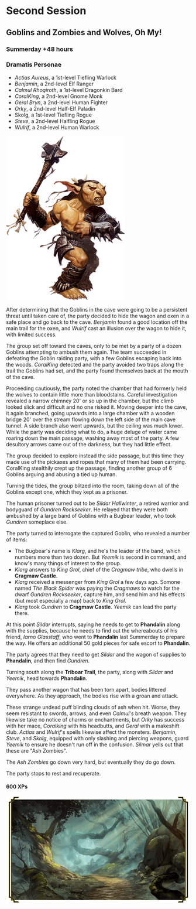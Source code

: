 # Second Session

## Goblins and Zombies and Wolves, Oh My!

### Summerday +48 hours

### Dramatis Personae

- *Actias Aureus*, a 1st-level Tiefling Warlock
- *Benjamin*, a 2nd-level Elf Ranger
- *Calmul Rhoqiroth*, a 1st-level Dragonkin Bard
- *CoralKing*, a 2nd-level Gnome Monk
- *Geral Bryn*, a 2nd-level Human Fighter
- *Orky*, a 2nd-level Half-Elf Paladin
- Skolg, a 1st-level Tiefling Rogue
- *Steve*, a 2nd-level Halfling Rogue
- *Wulrif*, a 2nd-level Human Warlock

![Goblins](images/goblin.png)

After determining that the Goblins in the cave were going to be a persistent threat until taken care of,
the party decided to hide the wagon and oxen in a safe place and go back to the cave. *Benjamin* found
a good location off the main trail for the oxen, and *Wulrif* cast an illusion over the wagon to hide it,
with limited success.

The group set off toward the caves, only to be met by a party of a dozen Goblins attempting to ambush them again.
The team succeeded in defeating the Goblin raiding party, with a few Goblins escaping back into the woods.
*CoralKing* detected and the party avoided two traps along the trail the Goblins had set, and the party found themselves
back at the mouth of the cave.

Proceeding cautiously, the party noted the chamber that had formerly held the wolves to contain little more than bloodstains.
Careful investigation revealed a narrow chimney 20' or so up in the chamber, but the climb looked slick and difficult and
no one risked it. Moving deeper into the cave, it again branched, going upwards into a large chamber with a wooden bridge 20'
over the stream flowing down the left side of the main cave tunnel. A side branch also went upwards, but the ceiling was much
lower. While the party was deciding what to do, a huge deluge of water came roaring down the main passage, washing away most of the party.
A few desultory arrows came out of the darkness, but they had little effect.

The group decided to explore instead the side passage, but this time they made use of the pickaxes and ropes that many of them had been
carrying. CoralKing stealthily crept up the passage, finding another group of 6 Goblins arguing and abusing a tied up human.

Turning the tides, the group blitzed into the room, taking down all of the Goblins except one, which they kept as a prisoner.

The human prisoner turned out to be *Sildar Hallwinter*, a retired warrior and bodyguard of *Gundren Rockseeker*. He relayed that they
were both ambushed by a large band of Goblins with a Bugbear leader, who took *Gundren* someplace else.

The party turned to interrogate the captured Goblin, who revealed a number of items:

- The Bugbear's name is *Klarg*, and he's the leader of the band, which numbers more than two dozen. But *Yeemik* is second in command, and know's many things of interest to the group.
- *Klarg* answers to *King Grol*, chief of the *Cragmaw tribe*, who dwells in **Cragmaw Castle**.
- *Klarg* received a messenger from *King Grol* a few days ago. Somone named *The Black Spider* was paying the *Cragmaws* to watch for the dwarf
*Gundren Rockseeker*, capture him, and send him and his effects (but most especially a map) back to *King Grol*.
- *Klarg* took *Gundren* to **Cragmaw Castle**. *Yeemik* can lead the party there.

At this point *Sildar* interrupts, saying he needs to get to **Phandalin** along with the supplies, because he needs to find out the whereabouts of
his friend, *Iarno Glasstaff*, who went to **Phandalin** last Summerday to prepare the way. He offers an additional 50 gold pieces for safe escort to **Phandalin**.

The party agrees that they need to get *Sildar* and the wagon of supplies to **Phandalin**, and then find *Gundren*.

Turning south along the **Triboar Trail**, the party, along with *Sildar* and *Yeemik*, head towards **Phandalin**.

They pass another wagon that has been torn apart, bodies littered everywhere. As they approach, the bodies rise with a groan and attack.

These strange undead puff blinding clouds of ash when hit. Worse, they seem resistant to swords, arrows, and even *Calmul*'s breath weapon.
They likewise take no notice of charms or enchantments, but *Orky* has success with her mace, *Coralking* with his headbutts, and *Geral* with a
makeshift club. *Actias* and *Wulrif*'s spells likewise affect the monsters. *Benjamin*, *Steve*, and *Skolg*,
equipped with only slashing and piercing weapons, guard *Yeemik* to ensure he doesn't run off in the confusion.
*Silmar* yells out that these are "Ash Zombies".

The *Ash Zombies* go down very hard, but eventually they do go down.

The party stops to rest and recuperate.

#### 600 XPs

![Triboar trail](images/triboar-trail.png)
